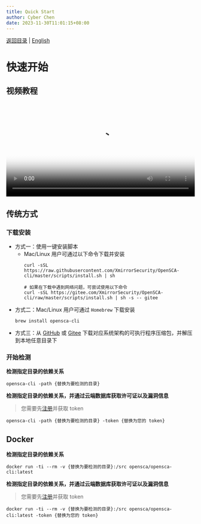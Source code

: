 ```yaml
---
title: Quick Start
author: Cyber Chen
date: 2023-11-30T11:01:15+08:00
---
```


[返回目录](/docs/README-zh-CN.md) | [English](./Quick_Start.md)

# 快速开始

## 视频教程

<video width="320" height="240" controls="controls" poster="https://opensca.xmirror.cn/docs/assets/img/poster_cli.d9973be2.png" style="width: 100%; max-height: 500px; height: auto;" jm_neat="328132609"><source src="https://opensca.xmirror.cn/docs/assets/media/cli.1bed8c1c.mp4" type="video/mp4">
您的浏览器不支持 video 标签。
</video>

## 传统方式

### 下载安装

- 方式一：使用一键安装脚本
  - Mac/Linux 用户可通过以下命令下载并安装
    ```shell
    curl -sSL https://raw.githubusercontent.com/XmirrorSecurity/OpenSCA-cli/master/scripts/install.sh | sh

    # 如果在下载中遇到网络问题，可尝试使用以下命令
    curl -sSL https://gitee.com/XmirrorSecurity/OpenSCA-cli/raw/master/scripts/install.sh | sh -s -- gitee
    ```
- 方式二：Mac/Linux 用户可通过 `Homebrew` 下载安装
  ```shell
  brew install opensca-cli
  ```
- 方式三：从 [GitHub]() 或 [Gitee]() 下载对应系统架构的可执行程序压缩包，并解压到本地任意目录下

### 开始检测

**检测指定目录的依赖关系**

```shell
opensca-cli -path {替换为要检测的目录}
```

**检测指定目录的依赖关系，并通过云端数据库获取许可证以及漏洞信息**

> 您需要先[注册](https://opensca.xmirror.cn/register)并获取 token

```shell
opensca-cli -path {替换为要检测的目录} -token {替换为您的 token}
```

## Docker

**检测指定目录的依赖关系**

```shell
docker run -ti --rm -v {替换为要检测的目录}:/src opensca/opensca-cli:latest
```

**检测指定目录的依赖关系，并通过云端数据库获取许可证以及漏洞信息**

> 您需要先[注册](https://opensca.xmirror.cn/register)并获取 token

```shell
docker run -ti --rm -v {替换为要检测的目录}:/src opensca/opensca-cli:latest -token {替换为您的 token}
```